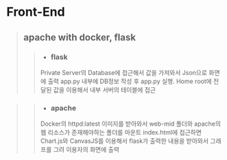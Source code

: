 # Front-End
>## apache with docker, flask
>> + ### flask
>> Private Server의 Database에 접근해서 값을 가져와서 Json으로 화면에 출력
>> app.py 내부에 DB정보 작성 후 app.py 실행.
>> Home root에 전달된 값을 이용해서 내부 서버의 테이블에 접근


>> + ### apache
>> Docker의 httpd:latest 이미지를 받아와서 web-mid 폴더와 apache의 웹 리소스가 존재해야하는 폴더를 마운트
>> index.html에 접근하면 Chart.js와 CanvasJS를 이용해서 flask가 출력한 내용을 받아와서 그래프를 그려 이용자의 화면에 출력
